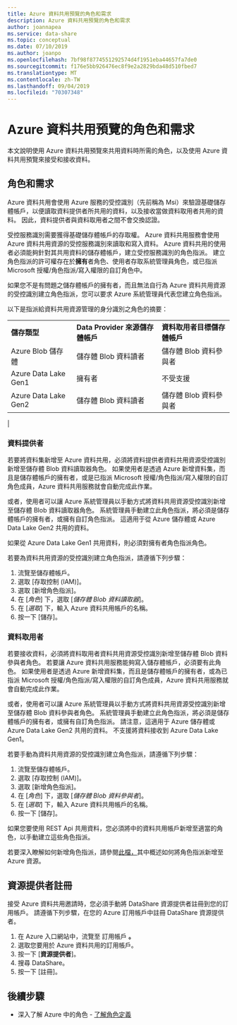 ```yaml
---
title: Azure 資料共用預覽的角色和需求
description: Azure 資料共用預覽的角色和需求
author: joannapea
ms.service: data-share
ms.topic: conceptual
ms.date: 07/10/2019
ms.author: joanpo
ms.openlocfilehash: 7bf98f8774551292574d4f1951eba44657fa7de0
ms.sourcegitcommit: f176e5bb926476ec8f9e2a2829bda48d510fbed7
ms.translationtype: MT
ms.contentlocale: zh-TW
ms.lasthandoff: 09/04/2019
ms.locfileid: "70307348"
---
```

# <a name="roles-and-requirements-for-azure-data-share-preview"></a>Azure 資料共用預覽的角色和需求

本文說明使用 Azure 資料共用預覽來共用資料時所需的角色，以及使用 Azure 資料共用預覽來接受和接收資料。 

## <a name="roles-and-requirements"></a>角色和需求

Azure 資料共用會使用 Azure 服務的受控識別（先前稱為 Msi）來驗證基礎儲存體帳戶，以便讀取資料提供者所共用的資料，以及接收當做資料取用者共用的資料。 因此，資料提供者與資料取用者之間不會交換認證。 

受控服務識別需要獲得基礎儲存體帳戶的存取權。 Azure 資料共用服務會使用 Azure 資料共用資源的受控服務識別來讀取和寫入資料。 Azure 資料共用的使用者必須能夠針對其共用資料的儲存體帳戶，建立受控服務識別的角色指派。 建立角色指派的許可權存在於**擁有**者角色、使用者存取系統管理員角色，或已指派 Microsoft 授權/角色指派/寫入權限的自訂角色中。 

如果您不是有問題之儲存體帳戶的擁有者，而且無法自行為 Azure 資料共用資源的受控識別建立角色指派，您可以要求 Azure 系統管理員代表您建立角色指派。 

以下是指派給資料共用資源管理的身分識別之角色的摘要：

| |  |  |
|---|---|---|
|**儲存類型**|**Data Provider 來源儲存體帳戶**|**資料取用者目標儲存體帳戶**|
|Azure Blob 儲存體| 儲存體 Blob 資料讀者 | 儲存體 Blob 資料參與者
|Azure Data Lake Gen1 | 擁有者 | 不受支援
|Azure Data Lake Gen2 | 儲存體 Blob 資料讀者 | 儲存體 Blob 資料參與者
|
### <a name="data-providers"></a>資料提供者 
若要將資料集新增至 Azure 資料共用，必須將資料提供者資料共用資源受控識別新增至儲存體 Blob 資料讀取器角色。 如果使用者是透過 Azure 新增資料集，而且是儲存體帳戶的擁有者，或是已指派 Microsoft 授權/角色指派/寫入權限的自訂角色成員，Azure 資料共用服務就會自動完成此作業。 

或者，使用者可以讓 Azure 系統管理員以手動方式將資料共用資源受控識別新增至儲存體 Blob 資料讀取器角色。 系統管理員手動建立此角色指派，將必須是儲存體帳戶的擁有者，或擁有自訂角色指派。 這適用于從 Azure 儲存體或 Azure Data Lake Gen2 共用的資料。 

如果從 Azure Data Lake Gen1 共用資料，則必須對擁有者角色指派角色。 

若要為資料共用資源的受控識別建立角色指派，請遵循下列步驟：

1. 流覽至儲存體帳戶。
1. 選取 [存取控制 (IAM)]。
1. 選取 [新增角色指派]。
1. 在 [*角色*] 下，選取 [*儲存體 Blob 資料讀取器*]。
1. 在 [*選取*] 下，輸入 Azure 資料共用帳戶的名稱。
1. 按一下 [儲存]。

### <a name="data-consumers"></a>資料取用者
若要接收資料，必須將資料取用者資料共用資源受控識別新增至儲存體 Blob 資料參與者角色。 若要讓 Azure 資料共用服務能夠寫入儲存體帳戶，必須要有此角色。 如果使用者是透過 Azure 新增資料集，而且是儲存體帳戶的擁有者，或為已指派 Microsoft 授權/角色指派/寫入權限的自訂角色成員，Azure 資料共用服務就會自動完成此作業。 

或者，使用者可以讓 Azure 系統管理員以手動方式將資料共用資源受控識別新增至儲存體 Blob 資料參與者角色。 系統管理員手動建立此角色指派，將必須是儲存體帳戶的擁有者，或擁有自訂角色指派。 請注意，這適用于 Azure 儲存體或 Azure Data Lake Gen2 共用的資料。 不支援將資料接收到 Azure Data Lake Gen1。 

若要手動為資料共用資源的受控識別建立角色指派，請遵循下列步驟：

1. 流覽至儲存體帳戶。
1. 選取 [存取控制 (IAM)]。
1. 選取 [新增角色指派]。
1. 在 [*角色*] 下，選取 [*儲存體 Blob 資料參與者*]。 
1. 在 [*選取*] 下，輸入 Azure 資料共用帳戶的名稱。
1. 按一下 [儲存]。

如果您要使用 REST Api 共用資料，您必須將中的資料共用帳戶新增至適當的角色，以手動建立這些角色指派。 

若要深入瞭解如何新增角色指派，請參閱[此檔，](https://docs.microsoft.com/azure/role-based-access-control/role-assignments-portal#add-a-role-assignment)其中概述如何將角色指派新增至 Azure 資源。 

## <a name="resource-provider-registration"></a>資源提供者註冊 

接受 Azure 資料共用邀請時，您必須手動將 DataShare 資源提供者註冊到您的訂用帳戶。 請遵循下列步驟，在您的 Azure 訂用帳戶中註冊 DataShare 資源提供者。 

1. 在 Azure 入口網站中，流覽至 訂用帳戶 **。**
1. 選取您要用於 Azure 資料共用的訂用帳戶。
1. 按一下 [**資源提供者**]。
1. 搜尋 DataShare。
1. 按一下 [註冊]。

## <a name="next-steps"></a>後續步驟

- 深入了解 Azure 中的角色 - [了解角色定義](../role-based-access-control/role-definitions.md)

